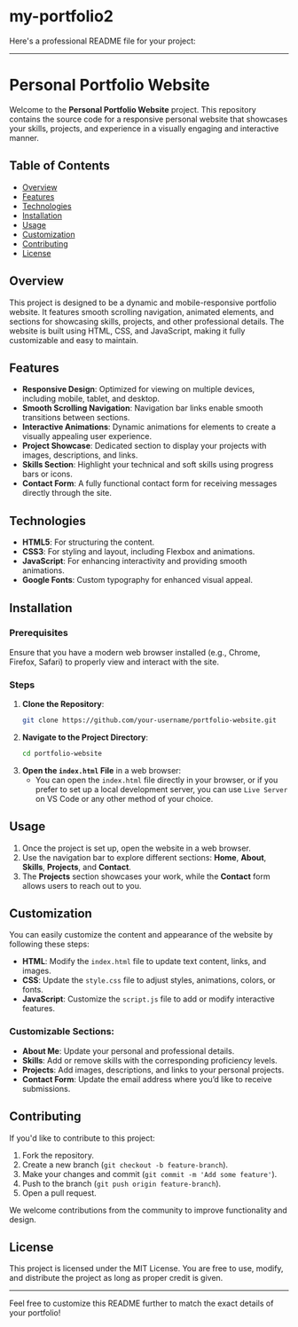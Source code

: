 # my-portfolio2
Here's a professional README file for your project:

---

# **Personal Portfolio Website**

Welcome to the **Personal Portfolio Website** project. This repository contains the source code for a responsive personal website that showcases your skills, projects, and experience in a visually engaging and interactive manner.

## **Table of Contents**
- [Overview](#overview)
- [Features](#features)
- [Technologies](#technologies)
- [Installation](#installation)
- [Usage](#usage)
- [Customization](#customization)
- [Contributing](#contributing)
- [License](#license)

## **Overview**
This project is designed to be a dynamic and mobile-responsive portfolio website. It features smooth scrolling navigation, animated elements, and sections for showcasing skills, projects, and other professional details. The website is built using HTML, CSS, and JavaScript, making it fully customizable and easy to maintain.

## **Features**
- **Responsive Design**: Optimized for viewing on multiple devices, including mobile, tablet, and desktop.
- **Smooth Scrolling Navigation**: Navigation bar links enable smooth transitions between sections.
- **Interactive Animations**: Dynamic animations for elements to create a visually appealing user experience.
- **Project Showcase**: Dedicated section to display your projects with images, descriptions, and links.
- **Skills Section**: Highlight your technical and soft skills using progress bars or icons.
- **Contact Form**: A fully functional contact form for receiving messages directly through the site.

## **Technologies**
- **HTML5**: For structuring the content.
- **CSS3**: For styling and layout, including Flexbox and animations.
- **JavaScript**: For enhancing interactivity and providing smooth animations.
- **Google Fonts**: Custom typography for enhanced visual appeal.

## **Installation**

### Prerequisites
Ensure that you have a modern web browser installed (e.g., Chrome, Firefox, Safari) to properly view and interact with the site.

### Steps
1. **Clone the Repository**:
   ```bash
   git clone https://github.com/your-username/portfolio-website.git
   ```
2. **Navigate to the Project Directory**:
   ```bash
   cd portfolio-website
   ```
3. **Open the `index.html` File** in a web browser:
   - You can open the `index.html` file directly in your browser, or if you prefer to set up a local development server, you can use `Live Server` on VS Code or any other method of your choice.

## **Usage**
1. Once the project is set up, open the website in a web browser.
2. Use the navigation bar to explore different sections: **Home**, **About**, **Skills**, **Projects**, and **Contact**.
3. The **Projects** section showcases your work, while the **Contact** form allows users to reach out to you.

## **Customization**
You can easily customize the content and appearance of the website by following these steps:
- **HTML**: Modify the `index.html` file to update text content, links, and images.
- **CSS**: Update the `style.css` file to adjust styles, animations, colors, or fonts.
- **JavaScript**: Customize the `script.js` file to add or modify interactive features.
  
### Customizable Sections:
- **About Me**: Update your personal and professional details.
- **Skills**: Add or remove skills with the corresponding proficiency levels.
- **Projects**: Add images, descriptions, and links to your personal projects.
- **Contact Form**: Update the email address where you’d like to receive submissions.

## **Contributing**
If you'd like to contribute to this project:
1. Fork the repository.
2. Create a new branch (`git checkout -b feature-branch`).
3. Make your changes and commit (`git commit -m 'Add some feature'`).
4. Push to the branch (`git push origin feature-branch`).
5. Open a pull request.

We welcome contributions from the community to improve functionality and design.

## **License**
This project is licensed under the MIT License. You are free to use, modify, and distribute the project as long as proper credit is given.

---

Feel free to customize this README further to match the exact details of your portfolio!
